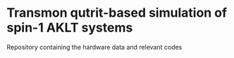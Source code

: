 # Transmon qutrit-based simulation of spin-1 AKLT systems

Repository containing the hardware data and relevant codes
